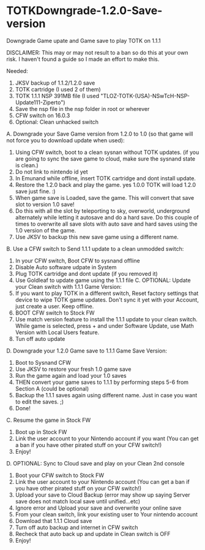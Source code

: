 # TOTKDowngrade-1.2.0-Save-version
Downgrade Game upate and Game save to play TOTK on 1.1.1

DISCLAIMER: This may or may not result to a ban so do this at your own risk. I haven't found a guide so I made an effort to make this. 

Needed:
1. JKSV backup of 1.1.2/1.2.0 save
2. TOTK cartridge (I used 2 of them)
3. TOTK 1.1.1 NSP 391MB file (I used "TLOZ-TOTK-(USA)-NSwTcH-NSP-Update111-Ziperto")
4. Save the nsp file in the nsp folder in root or wherever
5. CFW switch on 16.0.3
6. Optional: Clean unhacked switch

  A. Downgrade your Save Game version from 1.2.0 to 1.0 (so that game will not force you to download update when used):
1. Using CFW switch, boot to a clean sysnan without TOTK updates. (if you are going to sync the save game to cloud, make sure the sysnand state is clean.)
2. Do not link to nintendo id yet
3. In Emunand while offline, insert TOTK cartridge and dont install update.
4. Restore the 1.2.0 back and play the game. yes 1.0.0 TOTK will load 1.2.0 save just fine. :)
5. When game save is Loaded, save the game. This will convert that save slot to version 1.0 save!
6. Do this with all the slot by teleporting to sky, overworld, underground alternately while letting it autosave and do a hard save. Do this couple of times to overwrite all save slots with auto save and hard saves using the 1.0 version of the game.
7. Use JKSV to backup this new save game using a different name. 

  B. Use a CFW switch to Send 1.1.1 update to a clean unmodded switch:
1. In your CFW switch, Boot CFW to sysnand offline
2. Disable Auto software udpate in System
3. Plug TOTK cartridge and dont update (if you removed it)
4. Use Goldleaf to update game using the 1.1.1 file
C. OPTIONAL: Update your Clean switch with 1.1.1 Game Version:
1. If you want to play TOTK in a different switch, Reset factory settings that device to wipe TOTK game updates. Don't sync it yet with your Account, just create a user. Keep offline.
2. BOOT CFW switch to Stock FW
3. Use match version feature to install the 1.1.1 update to your clean switch. While game is selected, press + and under Software Update, use Math Version with Local Users feature.
4. Tun off auto update

  D. Downgrade your 1.2.0 Game save to 1.1.1 Game Save Version:
1. Boot to Sysnand CFW
2. Use JKSV to restore your fresh 1.0 game save
3. Run the game again and load your 1.0 saves
4. THEN convert your game saves to 1.1.1 by performing steps 5-6 from Section A (could be optional)
5. Backup the 1.1.1 saves again using different name. Just in case you want to edit the saves. ;)
6. Done!

  C. Resume the game in Stock FW
1. Boot up in Stock FW
2. Link the user account to your Nintendo account if you want (You can get a ban if you have other pirated stuff on your CFW switch!)
3. Enjoy!

D. OPTIONAL: Sync to Cloud save and play on your Clean 2nd console
1. Boot your CFW switch to Stock FW
2. Link the user account to your Nintendo account (You can get a ban if you have other pirated stuff on your CFW switch!)
3. Upload your save to Cloud Backup (error may show up saying Server save does not match local save until unified...etc)
4. Ignore error and Upload your save and overwrite your online save
5. From your clean switch, link your existing user to Your nintendo account
6. Download that 1.1.1 Cloud save
7. Turn off auto backup and internet in CFW switch
8. Recheck that auto back up and update in Clean switch is OFF
9. Enjoy!
